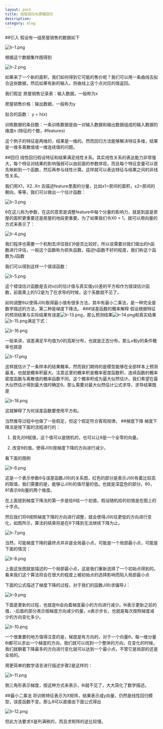 ```yaml
---
layout: post
title: 线性回归与逻辑回归
description: 
category: blog
---
```


##引入
假设有一组房屋销售的数据如下

![lr-1.png](http://mazhiyuan.github.io/images/lr-1.png "")

根据这个数据集作图得到

![lr-2.png](http://mazhiyuan.github.io/images/lr-2.png "")

如果来了一个新的面积，我们如何得到它可能的售价呢？我们可以用一条曲线去拟合这些数据，然后如果有新的输入，将曲线上这个点对应的值返回。

我们假定
房屋销售记录表：输入数据，一般称为x

房屋销售价格：输出数据，一般称为y

拟合的函数： y = h(x)

训练数据的条目数：一条训练数据是由一对输入数据和输出数据组成的输入数据的维度n (特征的个数，#features)

这个例子的特征是两维的，结果是一维的。然而回归方法能够解决特征多维，结果是一维多离散值或一维连续值的问题。 

##回归
线性回归假设特征和结果满足线性关系。其实线性关系的表达能力非常强大，每个特征对结果的影响强弱可以由前面的参数体现，而且每个特征变量可以首先映射到一个函数，然后再参与线性计算。这样就可以表达特征与结果之间的非线性关系。 

我们用X1，X2..Xn 去描述feature里面的分量，比如x1=房间的面积，x2=房间的朝向，等等，我们可以做出一个估计函数： 

![lr-3.png](http://mazhiyuan.github.io/images/lr-3.png "")

  θ在这儿称为参数，在这的意思是调整feature中每个分量的影响力，就是到底是房屋的面积更重要还是房屋的地段更重要。为了如果我们令X0 = 1，就可以用向量的方式来表示了： 
  
![lr-4.png](http://mazhiyuan.github.io/images/lr-4.png "")

我们程序也需要一个机制去评估我们θ是否比较好，所以说需要对我们做出的h函数进行评估，一般这个函数称为损失函数，描述h函数不好的程度，我们称这个函数为J函数

我们可以得到这样一个错误函数：

![lr-5.png](http://mazhiyuan.github.io/images/lr-5.png "")

这个错误估计函数是去对x(i)的估计值与真实值y(i)差的平方和作为错误估计函数，前面乘上的1/2是为了在求导的时候，这个系数就不见了。

如何调整θ以使得J(θ)取得最小值有很多方法，其中有最小二乘法，是一种完全是数学描述的方法，第二种是梯度下降法。
###误差函数的概率解释
假设根据特征的预测结果与实际结果有误差![lr-13.png](http://mazhiyuan.github.io/images/lr-13.png "")，那么预测结果![lr-14.png](http://mazhiyuan.github.io/images/lr-14.png "")和真实结果![lr-15.png](http://mazhiyuan.github.io/images/lr-15.png "")满足下式：

![lr-16.png](http://mazhiyuan.github.io/images/lr-16.png "")

 一般来讲，误差满足平均值为0的高斯分布，也就是正态分布。那么x和y的条件概率也就是 
 
![lr-17.png](http://mazhiyuan.github.io/images/lr-17.png "")

这样就估计了一条样本的结果概率，然而我们期待的是模型能够在全部样本上预测最准，也就是概率积最大。注意这里的概率积是概率密度函数积，连续函数的概率密度函数与离散值的概率函数不同。这个概率积成为最大似然估计。我们希望在最大似然估计得到最大值时确定θ。那么需要对最大似然估计公式求导，求导结果既是 

![lr-18.png](http://mazhiyuan.github.io/images/lr-18.png "")

这就解释了为何误差函数要使用平方和。

当然推导过程中也做了一些假定，但这个假定符合客观规律。 
##梯度下降
 梯度下降法是按下面的流程进行的：

1. 首先对θ赋值，这个值可以是随机的，也可以让θ是一个全零的向量。

2. 改变θ的值，使得J(θ)按梯度下降的方向进行减少。

看下面的图例

![lr-6.png](http://mazhiyuan.github.io/images/lr-6.png "")

这是一个表示参数θ与误差函数J(θ)的关系图，红色的部分是表示J(θ)有着比较高的取值，我们需要的是，能够让J(θ)的值尽量的低。也就是深蓝色的部分。θ0，θ1表示θ向量的两个维度。

在上面提到梯度下降法的第一步是给θ给一个初值，假设随机给的初值是在图上的十字点。

 然后我们将θ按照梯度下降的方向进行调整，就会使得J(θ)往更低的方向进行变化，如图所示，算法的结束将是在θ下降到无法继续下降为止。
 
![lr-7.png](http://mazhiyuan.github.io/images/lr-7.png "")

当然，可能梯度下降的最终点并非是全局最小点，可能是一个局部最小点，可能是下面的情况：

![lr-8.png](http://mazhiyuan.github.io/images/lr-8.png "")

上面这张图就是描述的一个局部最小点，这是我们重新选择了一个初始点得到的，看来我们这个算法将会在很大的程度上被初始点的选择影响而陷入局部最小点  

   下面的公式描述了梯度下降的过程，对于我们的函数J(θ)求偏导J：
   
![lr-9.png](http://mazhiyuan.github.io/images/lr-9.png "")

下面是更新的过程，也就是θi会向着梯度最小的方向进行减少。θi表示更新之前的值，-后面的部分表示按梯度方向减少的量，α表示步长，也就是每次按照梯度减少的方向变化多少。

![lr-10.png](http://mazhiyuan.github.io/images/lr-10.png "")

一个很重要的地方值得注意的是，梯度是有方向的，对于一个向量θ，每一维分量θi都可以求出一个梯度的方向，我们就可以找到一个整体的方向，在变化的时候，我们就朝着下降最多的方向进行变化就可以达到一个最小点，不管它是局部的还是全局的。

用更简单的数学语言进行描述步骤2是这样的：

![lr-11.png](http://mazhiyuan.github.io/images/lr-11.png "")

倒三角形表示梯度，按这种方式来表示，θi就不见了，大大简化了数学描述。

##最小二乘法
 将训练特征表示为X矩阵，结果表示成y向量，仍然是线性回归模型，误差函数不变。那么θ可以直接由下面公式得出

![lr-12.png](http://mazhiyuan.github.io/images/lr-12.png "")

但此方法要求X是列满秩的，而且求矩阵的逆比较慢。

 